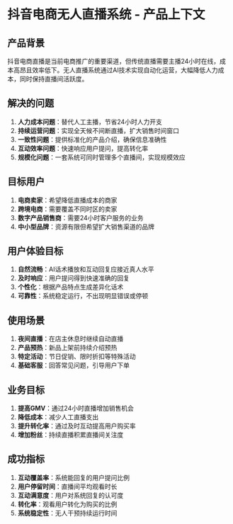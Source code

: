 # 抖音电商无人直播系统 - 产品上下文

## 产品背景
抖音电商直播是当前电商推广的重要渠道，但传统直播需要主播24小时在线，成本高昂且效率低下。无人直播系统通过AI技术实现自动化运营，大幅降低人力成本，同时保持直播间活跃度。

## 解决的问题
1. **人力成本问题**：替代人工主播，节省24小时人力开支
2. **持续运营问题**：实现全天候不间断直播，扩大销售时间窗口
3. **一致性问题**：提供标准化的产品介绍，确保信息准确性
4. **互动效率问题**：快速响应用户提问，提高转化率
5. **规模化问题**：一套系统可同时管理多个直播间，实现规模效应

## 目标用户
1. **电商卖家**：希望降低直播成本的商家
2. **跨境电商**：需要覆盖不同时区的卖家
3. **数字产品销售商**：需要24小时客户服务的业务
4. **中小型品牌**：资源有限但希望扩大销售渠道的品牌

## 用户体验目标
1. **自然流畅**：AI话术播放和互动回复应接近真人水平
2. **及时响应**：用户提问得到快速准确的回复
3. **个性化**：根据产品特点生成差异化话术
4. **可靠性**：系统稳定运行，不出现明显错误或停顿

## 使用场景
1. **夜间直播**：在店主休息时继续自动直播
2. **产品预热**：新品上架前持续介绍预热
3. **特定活动**：节日促销、限时折扣等特殊活动
4. **基础客服**：回答常见问题，引导用户下单

## 业务目标
1. **提高GMV**：通过24小时直播增加销售机会
2. **降低成本**：减少人工直播支出
3. **提升转化率**：通过及时互动提高用户购买率
4. **增加粉丝**：持续直播积累直播间关注度

## 成功指标
1. **互动覆盖率**：系统能回复的用户提问比例
2. **用户停留时间**：直播间平均观看时长
3. **互动满意度**：用户对系统回复的认可度
4. **转化率**：观看用户转化为购买的比例
5. **系统稳定性**：无人干预持续运行时间
